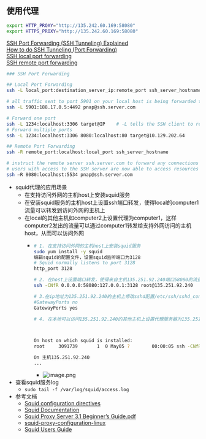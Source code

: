 ## 使用代理
```bash
export HTTP_PROXY="http://135.242.60.169:58080"
export HTTPS_PROXY="http://135.242.60.169:58080"

```

[SSH Port Forwarding (SSH Tunneling) Explained](https://phoenixnap.com/kb/ssh-port-forwarding)  
[How to do SSH Tunneling (Port Forwarding)](https://www.ramkitech.com/2012/04/how-to-do-ssh-tunneling-port-forwarding.html)  
[SSH local port forwarding](http://michalszalkowski.com/security/pivoting-tunneling-port-forwarding/ssh-local-port-forwarding/)  
[SSH remote port forwarding](http://michalszalkowski.com/security/pivoting-tunneling-port-forwarding/ssh-remote-port-forwarding/)  
```bash
### SSH Port Forwarding

## Local Port Forwarding
ssh -L local_port:destination_server_ip:remote_port ssh_server_hostname

# all traffic sent to port 5901 on your local host is being forwarded to port 4492 on the remote server located at 188.17.0.5
ssh -L 5901:188.17.0.5:4492 pnap@ssh.server.com

# Forward one port
ssh -L 1234:localhost:3306 target@IP	# -L tells the SSH client to request the SSH server to forward all the data we send via the port 1234 to localhost:3306 on the Target server
# Forward multiple ports
ssh -L 1234:localhost:3306 8080:localhost:80 target@10.129.202.64

## Remote Port Forwarding
ssh -R remote_port:localhost:local_port ssh_server_hostname

# instruct the remote server ssh.server.com to forward any connections directed at port 8080 to the local resource listening on port 5534
# users with access to the SSH server are now able to access resources on the local machine
ssh –R 8080:localhost:5534 pnap@ssh.server.com
```

- squid代理的应用场景
	- 在支持访问外网的主机host上安装squid服务
	- 在安装squid服务的主机host上设置ssh端口转发，使得local的computer1流量可以转发到访问外网的主机上
	- 在local的其他主机如computer2上设置代理为computer1，这样computer2发出的流量可以通过computer1转发给支持外网访问的主机host，从而可以访问外网
		- ```bash
		  # 1. 在支持访问外网的主机host上安装squid服务
		  sudo yum install -y squid
		  编辑squid的配置文件，设置squid监听端口为3128
		  # Squid normally listens to port 3128
		  http_port 3128
		  
		  # 2. 在host上设置端口转发，使得来自主机135.251.92.240端口58080的流量可以转发给host上的squid服务（监听端口为3128）
		  ssh -CNfR 0.0.0.0:58080:127.0.0.1:3128 root@135.251.92.240
		  
		  # 3.在ip地址为135.251.92.240的主机上修改sshd配置/etc/ssh/sshd_config如下，之后重启sshd服务使之生效
		  #GatewayPorts no
		  GatewayPorts yes
		  
		  # 4. 在本地可以访问135.251.92.240的其他主机上设置代理服务器为135.251.92.240:58080，这样该主机就可以访问外网
		  
		  
		  
		  On host on which squid is installed:
		  root     3091739       1  0 May05 ?        00:00:05 ssh -CNfR 0.0.0.0:58080:127.0.0.1:3128 root@135.251.92.240
		  
		  On 主机135.251.92.240
		  ...
		  
		  
		  ```
			- ![image.png](../assets/image_1672210455265_0.png)
- 查看squid服务log
	- `sudo tail -f /var/log/squid/access.log`
- 参考文档
	- [Squid configuration directives](https://www.squid-cache.org/Doc/config/)
	- [Squid Documentation](https://www.squid-cache.org/Doc/)
	- [Squid Proxy Server 3.1 Beginner’s Guide.pdf](https://github.com/neverusedname/MyBooks/blob/master/Squid%20Proxy%20Server%203.1%20Beginner%E2%80%99s%20Guide%20.pdf)
	- [squid-proxy-configuration-linux](https://linuxhint.com/squid-proxy-configuration-linux/)
	- [Squid Users Guide](https://projects.horms.net/projects/redundant_linux_paper/related/squid/index.html)